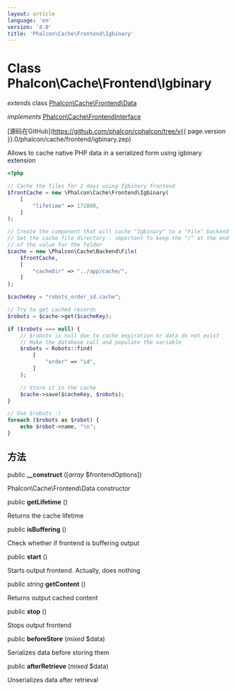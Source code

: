 ```yaml
---
layout: article
language: 'en'
version: '4.0'
title: 'Phalcon\Cache\Frontend\Igbinary'
---
```

# Class **Phalcon\Cache\Frontend\Igbinary**

*extends* class [Phalcon\Cache\Frontend\Data](Phalcon_Cache_Frontend_Data)

*implements* [Phalcon\Cache\FrontendInterface](Phalcon_Cache_FrontendInterface)

[源码在GitHub](https://github.com/phalcon/cphalcon/tree/v{{ page.version }}.0/phalcon/cache/frontend/igbinary.zep)

Allows to cache native PHP data in a serialized form using igbinary extension

```php
<?php

// Cache the files for 2 days using Igbinary frontend
$frontCache = new \Phalcon\Cache\Frontend\Igbinary(
    [
        "lifetime" => 172800,
    ]
);

// Create the component that will cache "Igbinary" to a "File" backend
// Set the cache file directory - important to keep the "/" at the end of
// of the value for the folder
$cache = new \Phalcon\Cache\Backend\File(
    $frontCache,
    [
        "cacheDir" => "../app/cache/",
    ]
);

$cacheKey = "robots_order_id.cache";

// Try to get cached records
$robots = $cache->get($cacheKey);

if ($robots === null) {
    // $robots is null due to cache expiration or data do not exist
    // Make the database call and populate the variable
    $robots = Robots::find(
        [
            "order" => "id",
        ]
    );

    // Store it in the cache
    $cache->save($cacheKey, $robots);
}

// Use $robots :)
foreach ($robots as $robot) {
    echo $robot->name, "\n";
}

```

## 方法

public **__construct** ([*array* $frontendOptions])

Phalcon\Cache\Frontend\Data constructor

public **getLifetime** ()

Returns the cache lifetime

public **isBuffering** ()

Check whether if frontend is buffering output

public **start** ()

Starts output frontend. Actually, does nothing

public *string* **getContent** ()

Returns output cached content

public **stop** ()

Stops output frontend

public **beforeStore** (*mixed* $data)

Serializes data before storing them

public **afterRetrieve** (*mixed* $data)

Unserializes data after retrieval